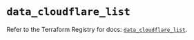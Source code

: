# `data_cloudflare_list`

Refer to the Terraform Registry for docs: [`data_cloudflare_list`](https://registry.terraform.io/providers/cloudflare/cloudflare/5.7.1/docs/data-sources/list).
